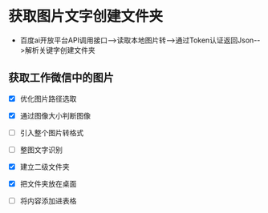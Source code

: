 # 获取图片文字创建文件夹
- 百度ai开放平台API调用接口-->读取本地图片转-->通过Token认证返回Json-->解析关键字创建文件夹

## 获取工作微信中的图片

- [x] 优化图片路径选取
- [x] 通过图像大小判断图像
- [ ] 引入整个图片转格式
- [ ] 整图文字识别
- [x] 建立二级文件夹
- [x] 把文件夹放在桌面
- [ ] 将内容添加进表格

